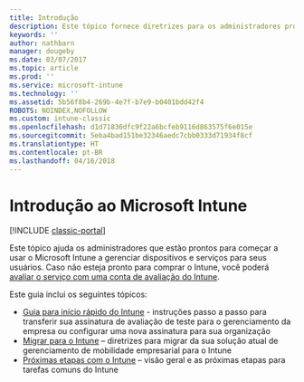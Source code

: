 ```yaml
---
title: Introdução
description: Este tópico fornece diretrizes para os administradores prontos para implantar o Microsoft Intune no ambiente de produção corporativo que gerenciam.
keywords: ''
author: nathbarn
manager: dougeby
ms.date: 03/07/2017
ms.topic: article
ms.prod: ''
ms.service: microsoft-intune
ms.technology: ''
ms.assetid: 5b56f8b4-269b-4e7f-b7e9-b0401bdd42f4
ROBOTS: NOINDEX,NOFOLLOW
ms.custom: intune-classic
ms.openlocfilehash: d1d71836dfc9f22a6bcfeb9116d863575f6e015e
ms.sourcegitcommit: 5eba4bad151be32346aedc7cbb0333d71934f8cf
ms.translationtype: HT
ms.contentlocale: pt-BR
ms.lasthandoff: 04/16/2018
---
```

# <a name="get-started-with-microsoft-intune"></a>Introdução ao Microsoft Intune

[!INCLUDE [classic-portal](../includes/classic-portal.md)]

Este tópico ajuda os administradores que estão prontos para começar a usar o Microsoft Intune a gerenciar dispositivos e serviços para seus usuários. Caso não esteja pronto para comprar o Intune, você poderá [avaliar o serviço com uma conta de avaliação do Intune](/intune-classic/understand-explore/mobile-device-management-trial-guide-microsoft-intune).

Este guia inclui os seguintes tópicos:
- [Guia para início rápido do Intune](/intune/setup-steps) - instruções passo a passo para transferir sua assinatura de avaliação de teste para o gerenciamento da empresa ou configurar uma nova assinatura para sua organização
- [Migrar para o Intune](/intune/migration-guide) – diretrizes para migrar da sua solução atual de gerenciamento de mobilidade empresarial para o Intune
- [Próximas etapas com o Intune](prevent-company-data-leaks-from-Office-365-mobile-apps.md) – visão geral e as próximas etapas para tarefas comuns do Intune
